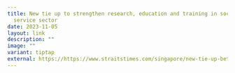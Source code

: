 ```yaml
---
title: New tie up to strengthen research, education and training in social
  service sector
date: 2023-11-05
layout: link
description: ""
image: ""
variant: tiptap
external: https://https://www.straitstimes.com/singapore/new-tie-up-between-msf-ncss-suss-to-strengthen-research-education-training-in-social-service-sector
---
```

